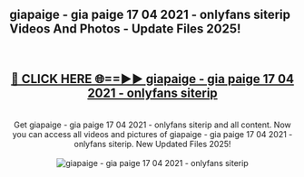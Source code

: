 <h2>giapaige - gia paige 17 04 2021 - onlyfans siterip Videos And Photos - Update Files 2025!</h2>
<br>
<div align="center">
<h2><a href="https://linkcuts.com/hfmhzwbr" rel="nofollow">🔴 CLICK HERE 🌐==►► giapaige - gia paige 17 04 2021 - onlyfans siterip</a></h2>
<br>
Get giapaige - gia paige 17 04 2021 - onlyfans siterip and all content. Now you can access all videos and pictures of giapaige - gia paige 17 04 2021 - onlyfans siterip. New Updated Files 2025!
<br>
<br>
<a href="https://linkcuts.com/hfmhzwbr" rel="nofollow" data-target="animated-image.originalLink"><img src="https://i.ibb.co.com/WyWwxjT/player-gif2.gif" alt="giapaige - gia paige 17 04 2021 - onlyfans siterip" style="max-width: 100%; display: inline-block;" data-target="animated-image.originalImage"></a>
</div>
<br>